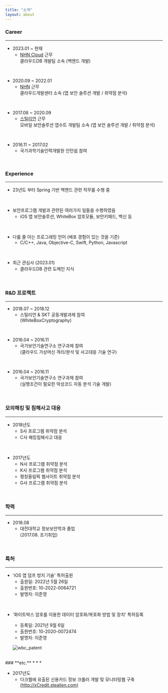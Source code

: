 ```yaml
---
title: "소개"
layout: about
---
```



### **Career**
* * *

- 2023.01 ~ 현재
  + [NHN Cloud](https://www.nhncloud.com/kr) 근무  
      클라우드DB 개발팀 소속 (백엔드 개발)
<br>  


- 2020.09 ~ 2022.01
  + [NHN](https://www.nhn.com/ko/index.nhn) 근무  
      클라우드개발센터 소속 (앱 보안 솔루션 개발 / 취약점 분석)
<br>  


- 2017.08 ~ 2020.09
  + [스틸리언](https://www.stealien.com/) 근무  
      모바일 보안솔루션 앱수트 개발팀 소속 (앱 보안 솔루션 개발 / 취약점 분석)
<br>  


- 2016.11 ~ 2017.02
  + 국가과학기술인력개발원 인턴쉽 참여  
<br>  

### **Experience**
* * *

- 23년도 부터 Spring 기반 백엔드 관련 직무를 수행 중 
<br>  


- 보안프로그램 개발과 관련된 여러가지 일들을 수행하였음
  + iOS 앱 보안솔루션, WhiteBox 암호모듈, 보안키패드, 백신 등
<br>  


- 다룰 줄 아는 프로그래밍 언어 (배포 경험이 있는 것을 기준)
  + C/C++, Java, Objective-C, Swift, Python, Javascript
<br>  
  

- 최근 관심사 (2023.01)
  + 클라우드DB 관련 도메인 지식 
<br>  


### **R&D 프로젝트**
* * *

- 2018.07 ~ 2018.12
  + 스틸리언 & SKT 공동개발과제 참여  
     (WhiteBoxCryptography)  
<br>

- 2016.04 ~ 2016.11 
  + 국가보안기술연구소 연구과제 참여  
     (클라우드 가상머신 격리/분석 및 사고대응 기술 연구)  
<br>

- 2016.04 ~ 2016.11 
  + 국가보안기술연구소 연구과제 참여  
     (실행조건이 필요한 악성코드 자동 분석 기술 개발)
<br> 

### **모의해킹 및 침해사고 대응**
* * *

- 2018년도
  + S사 프로그램 취약점 분석
  + C사 해킹침해사고 대응  
<br>

- 2017년도
  + N사 프로그램 취약점 분석
  + K사 프로그램 취약점 분석
  + 평창올림픽 웹사이트 취약점 분석
  + G사 프로그램 취약점 분석

<br> 

### **학력**
* * *

- 2018.08 
  + 대전대학교 정보보안학과 졸업  
     (2017.08. 조기취업)
<br>


### **특허**
* * *

- 'iOS 앱 덤프 방지 기술' 특허출원
  + 출원일: 2022년 5월 26일
  + 출원번호: 10-2022-0064721
  + 발명자: 이준영
<br>

- '화이트박스 암호를 이용한 데이터 암호화/복호화 방법 및 장치' 특허등록
  + 등록일: 2021년 9월 6일
  + 출원번호: 10-2020-0072474
  + 발명자: 이준영

  ![wbc_patent](https://jylab.github.io/assets/images/wbc_patent.png)
    

<br>
### **etc.**
* * *

- 2017년도
  + 다크웹에 유출된 신용카드 정보 크롤러 개발 및 모니터링웹 구축  
     [(http://xCredit.stealien.com)](http://xCredit.stealien.com/)



